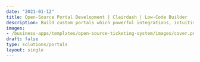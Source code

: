```yaml
---
date: "2021-01-12"
title: Open-Source Portal Development | Clairdash | Low-Code Builder
description: Build custom portals which powerful integrations, intuitive design, and flexible hosting options. With Clairdash, portal development is fast and cost-effective.
images: 
- /business-apps/templates/open-source-ticketing-system/images/cover.png
draft: false
type: solutions/portals
layout: single
---
```


